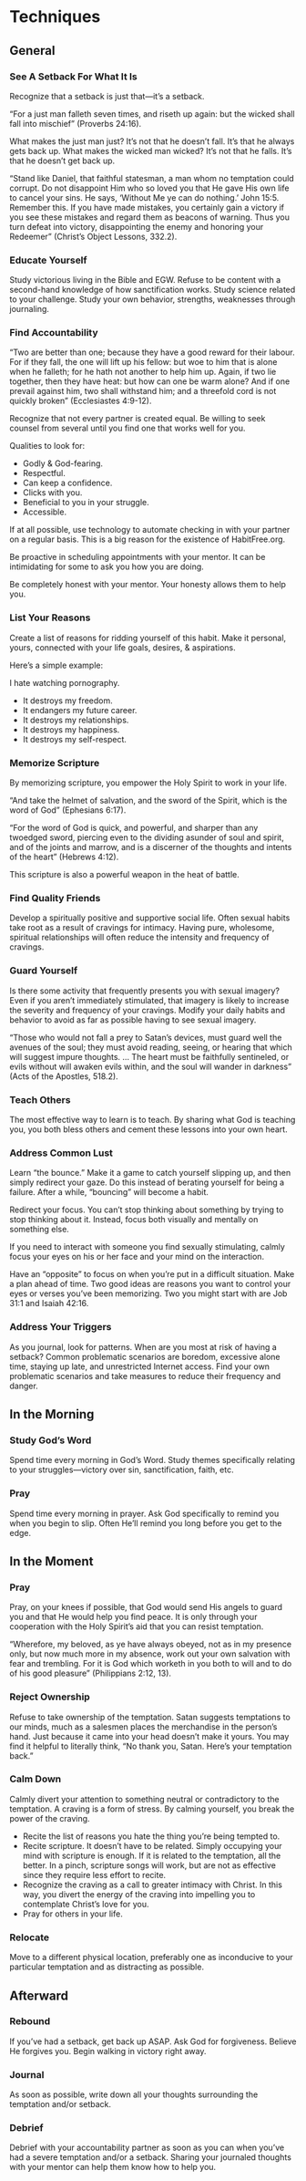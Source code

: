 # Techniques

## General

### See A Setback For What It Is

Recognize that a setback is just that—it’s a setback.

“For a just man falleth seven times, and riseth up again: but the wicked shall fall into mischief” \(Proverbs 24:16\).

What makes the just man just? It’s not that he doesn’t fall. It’s that he always gets back up. What makes the wicked man wicked? It’s not that he falls. It’s that he doesn’t get back up.

“Stand like Daniel, that faithful statesman, a man whom no temptation could corrupt. Do not disappoint Him who so loved you that He gave His own life to cancel your sins. He says, ‘Without Me ye can do nothing.’ John 15:5. Remember this. If you have made mistakes, you certainly gain a victory if you see these mistakes and regard them as beacons of warning. Thus you turn defeat into victory, disappointing the enemy and honoring your Redeemer” \(Christ’s Object Lessons, 332.2\).

### Educate Yourself

Study victorious living in the Bible and EGW. Refuse to be content with a second-hand knowledge of how sanctification works. Study science related to your challenge. Study your own behavior, strengths, weaknesses through journaling.

### Find Accountability

“Two are better than one; because they have a good reward for their labour. For if they fall, the one will lift up his fellow: but woe to him that is alone when he falleth; for he hath not another to help him up. Again, if two lie together, then they have heat: but how can one be warm alone? And if one prevail against him, two shall withstand him; and a threefold cord is not quickly broken” \(Ecclesiastes 4:9-12\).

Recognize that not every partner is created equal. Be willing to seek counsel from several until you find one that works well for you.

Qualities to look for:

* Godly & God-fearing.
* Respectful.
* Can keep a confidence.
* Clicks with you.
* Beneficial to you in your struggle.
* Accessible.

If at all possible, use technology to automate checking in with your partner on a regular basis. This is a big reason for the existence of HabitFree.org.

Be proactive in scheduling appointments with your mentor. It can be intimidating for some to ask you how you are doing.

Be completely honest with your mentor. Your honesty allows them to help you.

### List Your Reasons

Create a list of reasons for ridding yourself of this habit. Make it personal, yours, connected with your life goals, desires, & aspirations.

Here’s a simple example:

I hate watching pornography.

* It destroys my freedom.
* It endangers my future career.
* It destroys my relationships.
* It destroys my happiness.
* It destroys my self-respect.

### Memorize Scripture

By memorizing scripture, you empower the Holy Spirit to work in your life.

“And take the helmet of salvation, and the sword of the Spirit, which is the word of God” \(Ephesians 6:17\).

“For the word of God is quick, and powerful, and sharper than any twoedged sword, piercing even to the dividing asunder of soul and spirit, and of the joints and marrow, and is a discerner of the thoughts and intents of the heart” \(Hebrews 4:12\).

This scripture is also a powerful weapon in the heat of battle.

### Find Quality Friends

Develop a spiritually positive and supportive social life. Often sexual habits take root as a result of cravings for intimacy. Having pure, wholesome, spiritual relationships will often reduce the intensity and frequency of cravings.

### Guard Yourself

Is there some activity that frequently presents you with sexual imagery? Even if you aren’t immediately stimulated, that imagery is likely to increase the severity and frequency of your cravings. Modify your daily habits and behavior to avoid as far as possible having to see sexual imagery.

“Those who would not fall a prey to Satan’s devices, must guard well the avenues of the soul; they must avoid reading, seeing, or hearing that which will suggest impure thoughts. … The heart must be faithfully sentineled, or evils without will awaken evils within, and the soul will wander in darkness” \(Acts of the Apostles, 518.2\).

### Teach Others

The most effective way to learn is to teach. By sharing what God is teaching you, you both bless others and cement these lessons into your own heart.

### Address Common Lust

Learn “the bounce.” Make it a game to catch yourself slipping up, and then simply redirect your gaze. Do this instead of berating yourself for being a failure. After a while, “bouncing” will become a habit.

Redirect your focus. You can’t stop thinking about something by trying to stop thinking about it. Instead, focus both visually and mentally on something else.

If you need to interact with someone you find sexually stimulating, calmly focus your eyes on his or her face and your mind on the interaction.

Have an “opposite” to focus on when you’re put in a difficult situation. Make a plan ahead of time. Two good ideas are reasons you want to control your eyes or verses you’ve been memorizing. Two you might start with are Job 31:1 and Isaiah 42:16.

### Address Your Triggers

As you journal, look for patterns. When are you most at risk of having a setback? Common problematic scenarios are boredom, excessive alone time, staying up late, and unrestricted Internet access. Find your own problematic scenarios and take measures to reduce their frequency and danger.

## In the Morning

### Study God’s Word

Spend time every morning in God’s Word. Study themes specifically relating to your struggles—victory over sin, sanctification, faith, etc.

### Pray

Spend time every morning in prayer. Ask God specifically to remind you when you begin to slip. Often He’ll remind you long before you get to the edge.

## In the Moment

### Pray

Pray, on your knees if possible, that God would send His angels to guard you and that He would help you find peace. It is only through your cooperation with the Holy Spirit’s aid that you can resist temptation.

“Wherefore, my beloved, as ye have always obeyed, not as in my presence only, but now much more in my absence, work out your own salvation with fear and trembling. For it is God which worketh in you both to will and to do of his good pleasure” \(Philippians 2:12, 13\).

### Reject Ownership

Refuse to take ownership of the temptation. Satan suggests temptations to our minds, much as a salesmen places the merchandise in the person’s hand. Just because it came into your head doesn’t make it yours. You may find it helpful to literally think, “No thank you, Satan. Here’s your temptation back.”

### Calm Down

Calmly divert your attention to something neutral or contradictory to the temptation. A craving is a form of stress. By calming yourself, you break the power of the craving.

* Recite the list of reasons you hate the thing you’re being tempted to.
* Recite scripture. It doesn’t have to be related. Simply occupying your mind with scripture is enough. If it is related to the temptation, all the better. In a pinch, scripture songs will work, but are not as effective since they require less effort to recite.
* Recognize the craving as a call to greater intimacy with Christ. In this way, you divert the energy of the craving into impelling you to contemplate Christ’s love for you.
* Pray for others in your life.

### Relocate

Move to a different physical location, preferably one as inconducive to your particular temptation and as distracting as possible.

## Afterward

### Rebound

If you’ve had a setback, get back up ASAP. Ask God for forgiveness. Believe He forgives you. Begin walking in victory right away.

### Journal

As soon as possible, write down all your thoughts surrounding the temptation and/or setback.

### Debrief

Debrief with your accountability partner as soon as you can when you’ve had a severe temptation and/or a setback. Sharing your journaled thoughts with your mentor can help them know how to help you.

